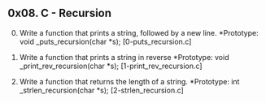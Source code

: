 0x08. C - Recursion
--------------------
0. Write a function that prints a string, followed by a new line.
  *Prototype: void _puts_recursion(char *s);
 [0-puts_recursion.c]

1. Write a function that prints a string in reverse
  *Prototype: void _print_rev_recursion(char *s);
 [1-print_rev_recursion.c]

2. Write a function that returns the length of a string.
  *Prototype: int _strlen_recursion(char *s);
 [2-strlen_recursion.c]
